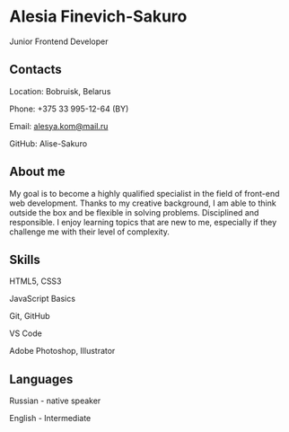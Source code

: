 # Alesia Finevich-Sakuro
Junior Frontend Developer

## Contacts

Location: Bobruisk, Belarus

Phone: +375 33 995-12-64 (BY)

Email: alesya.kom@mail.ru

GitHub: Alise-Sakuro

## Аbout me

My goal is to become a highly qualified specialist in the field of front-end  web development. Thanks to my creative background, I am able to think outside the box and be flexible in solving problems. Disciplined and responsible. I enjoy learning topics that are new to me, especially if they challenge me with their level of complexity.

## Skills

HTML5, CSS3

JavaScript Basics

Git, GitHub

VS Code

Adobe Photoshop, Illustrator

## Languages

Russian - native speaker

English - Intermediate
